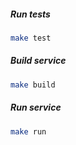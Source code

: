 ##### Run tests
```bash
make test
```
##### Build service
```bash
make build
```
##### Run service
```bash
make run
```

